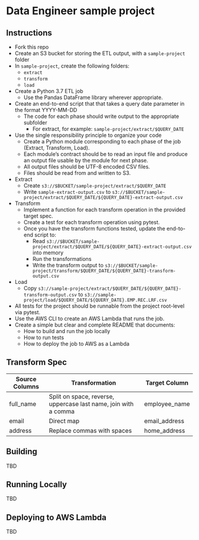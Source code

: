 # Data Engineer sample project

## Instructions 

* Fork this repo
* Create an S3 bucket for storing the ETL output, with a `sample-project` folder
* In `sample-project`, create the following folders:
  * `extract`
  * `transform`
  * `load`
* Create a Python 3.7 ETL job 
  * Use the Pandas DataFrame library wherever appropriate.
* Create an end-to-end script that that takes a query date parameter in the format YYYY-MM-DD
  * The code for each phase should write output to the appropriate subfolder
     * For extract, for example: `sample-project/extract/$QUERY_DATE`
* Use the single responsibility principle to organize your code
   * Create a Python module corresponding to each phase of the job (Extract, Transform, Load).
   * Each module’s contract should be to read an input file and produce an output file usable by the module for next phase.
   * All output files should be UTF-8 encoded CSV files.
   * Files should be read from and written to S3.
* Extract
  * Create `s3://$BUCKET/sample-project/extract/$QUERY_DATE`
  * Write `sample-extract-output.csv` to `s3://$BUCKET/sample-project/extract/$QUERY_DATE/${QUERY_DATE}-extract-output.csv`
* Transform 
  * Implement a function for each transform operation in the provided target spec.
  * Create a test for each transform operation using pytest.  
  * Once you have the transform functions tested, update the end-to-end script to:
    * Read `s3://$BUCKET/sample-project/extract/$QUERY_DATE/${QUERY_DATE}-extract-output.csv` into memory
    * Run the transformations
    * Write the transform output to `s3://$BUCKET/sample-project/transform/$QUERY_DATE/${QUERY_DATE}-transform-output.csv`
* Load 
  * Copy `s3://sample-project/extract/$QUERY_DATE/${QUERY_DATE}-transform-output.csv` to `s3://sample-project/load/$QUERY_DATE/${QUERY_DATE}.EMP.REC.LRF.csv`
* All tests for the project should be runnable from the project root-level via pytest.
* Use the AWS CLI to create an AWS Lambda that runs the job.
* Create a simple but clear and complete README that documents:
  * How to build and run the job locally
  * How to run tests
  * How to deploy the job to AWS as a Lambda
  
## Transform Spec

| Source Columns | Transformation | Target Column |
|----------------|----------------|---------------|
| full_name      | Split on space, reverse, uppercase last name, join with a comma | employee_name
| email          | Direct map | email_address 
| address        | Replace commas with spaces | home_address
  
## Building

TBD

## Running Locally

TBD

## Deploying to AWS Lambda

TBD
